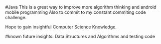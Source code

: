 #Java
This is a great way to improve more algorithm thinking and android mobile programming
Also to commit to my constant commiting code challenge. 

Hope to gain insightful Computer Science Knowledge.


#known future insights:
Data Structures and Algorithms 
and testing code
